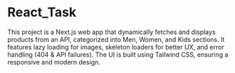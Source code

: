 # React_Task
This project is a Next.js web app that dynamically fetches and displays products from an API, categorized into Men, Women, and Kids sections. It features lazy loading for images, skeleton loaders for better UX, and error handling (404 &amp; API failures). The UI is built using Tailwind CSS, ensuring a responsive and modern design. 

